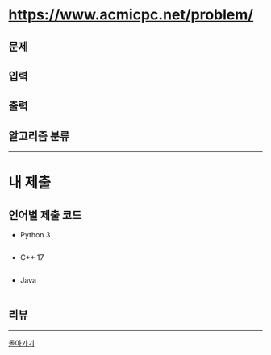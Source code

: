 # https://www.acmicpc.net/problem/


## 문제



## 입력



## 출력



## 알고리즘 분류



---
# 내 제출

## 언어별 제출 코드

- Python 3
``` python

```

- C++ 17
``` c++

```

- Java
``` java

```

## 리뷰




---
[돌아가기](../Step.md)